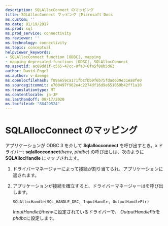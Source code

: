 ```yaml
---
description: SQLAllocConnect のマッピング
title: SQLAllocConnect マッピング |Microsoft Docs
ms.custom: ''
ms.date: 01/19/2017
ms.prod: sql
ms.prod_service: connectivity
ms.reviewer: ''
ms.technology: connectivity
ms.topic: conceptual
helpviewer_keywords:
- SQLAllocConnect function [ODBC], mapping
- mapping deprecated functions [ODBC], SQLAllocConnect
ms.assetid: ac89dd1f-c565-47cc-8fa3-6fa5f80b5d63
author: David-Engel
ms.author: v-daenge
ms.openlocfilehash: f89ae59ca171fbcfbb9f6b75fdad639e31ea8fe0
ms.sourcegitcommit: e700497f962e4c2274df16d9e651059b42ff1a10
ms.translationtype: MT
ms.contentlocale: ja-JP
ms.lasthandoff: 08/17/2020
ms.locfileid: "88429524"
---
```

# <a name="sqlallocconnect-mapping"></a>SQLAllocConnect のマッピング
アプリケーションが ODBC 3 を介して **Sqlallocconnect** を呼び出すとき。*x* ドライバー: **sqlallocconnect**(*henv*, *phdbc*) の呼び出しは、次のように **SQLAllocHandle** にマップされます。  
  
1.  ドライバーマネージャーによって接続が割り当てられ、アプリケーションに返されます。  
  
2.  アプリケーションが接続を確立すると、ドライバーマネージャーはを呼び出します。  
  
    ```  
    SQLAllocHandle(SQL_HANDLE_DBC, InputHandle, OutputHandlePtr)  
    ```  
  
     *InputHandle*が*henv*に設定されているドライバーで、 *OutputHandlePtr*を*phdbc*に設定します。
